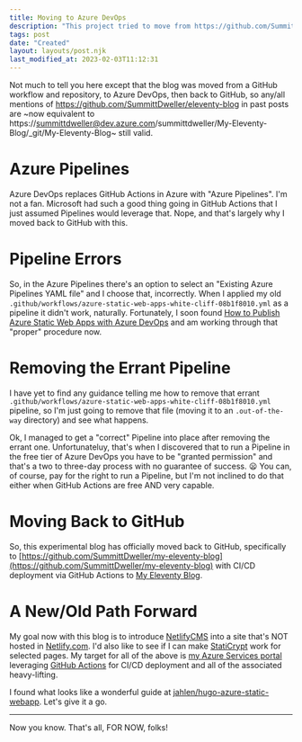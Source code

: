 ```yaml
---
title: Moving to Azure DevOps
description: "This project tried to move from https://github.com/SummittDweller/eleventy-blog to Azure DevOps and https://summittdweller@dev.azure.com/summittdweller/My-Eleventy-Blog/_git/My-Eleventy-Blog.  It failed."  
tags: post
date: "Created"
layout: layouts/post.njk
last_modified_at: 2023-02-03T11:12:31
---
```


Not much to tell you here except that the blog was moved from a GitHub workflow and repository, to Azure DevOps, then back to GitHub, so any/all mentions of https://github.com/SummittDweller/eleventy-blog in past posts are ~now equivalent to https://summittdweller@dev.azure.com/summittdweller/My-Eleventy-Blog/_git/My-Eleventy-Blog~ still valid.  

# Azure Pipelines

Azure DevOps replaces GitHub Actions in Azure with "Azure Pipelines".  I'm not a fan.  Microsoft had such a good thing going in GitHub Actions that I just assumed Pipelines would leverage that.  Nope, and that's largely why I moved back to GitHub with this.  

# Pipeline Errors

So, in the Azure Pipelines there's an option to select an "Existing Azure Pipelines YAML file" and I choose that, incorrectly.  When I applied my old `.github/workflows/azure-static-web-apps-white-cliff-08b1f8010.yml` as a pipeline it didn't work, naturally.  Fortunately, I soon found [How to Publish Azure Static Web Apps with Azure DevOps](https://juarezjunior.medium.com/how-to-publish-azure-static-web-apps-with-azure-devops-4d21146e879e) and am working through that "proper" procedure now.  

# Removing the Errant Pipeline

I have yet to find any guidance telling me how to remove that errant `.github/workflows/azure-static-web-apps-white-cliff-08b1f8010.yml` pipeline, so I'm just going to remove that file (moving it to an `.out-of-the-way` directory) and see what happens.  

Ok, I managed to get a "correct" Pipeline into place after removing the errant one.  Unfortunateluy, that's when I discovered that to run a Pipeline in the free tier of Azure DevOps you have to be "granted permission" and that's a two to three-day process with no guarantee of success.  :frowning:  You can, of course, pay for the right to run a Pipeline, but I'm not inclined to do that either when GitHub Actions are free AND very capable.  

# Moving Back to GitHub

So, this experimental blog has officially moved back to GitHub, specifically to [https://github.com/SummittDweller/my-eleventy-blog](https://github.com/SummittDweller/my-eleventy-blog) with CI/CD deployment via GitHub Actions to [My Eleventy Blog](https://eleventy.summittservices.com/).  

# A New/Old Path Forward

My goal now with this blog is to introduce [NetlifyCMS](https://www.netlifycms.org/) into a site that's NOT hosted in [Netlify.com](https://www.netlify.com/).  I'd also like to see if I can make [StatiCrypt](https://www.npmjs.com/package/staticrypt) work for selected pages.  My target for all of the above is [my Azure Services portal](https://portal.azure.com/#home) leveraging [GitHub Actions](https://github.com/features/actions) for CI/CD deployment and all of the associated heavy-lifting.  

I found what looks like a wonderful guide at [jahlen/hugo-azure-static-webapp](https://github.com/jahlen/hugo-azure-static-webapp).  Let's give it a go.  

---

Now you know.  That's all, FOR NOW, folks!    